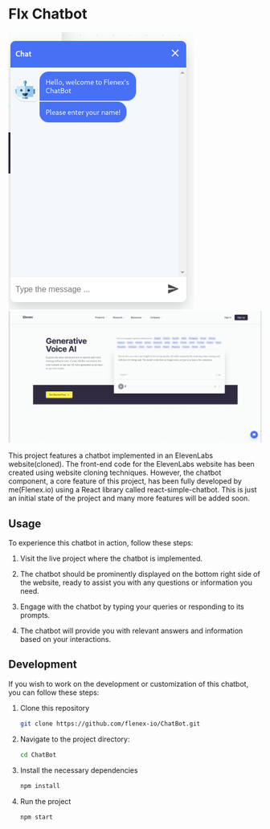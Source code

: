 # Flx Chatbot

![Chatbot Preview](./src/images/chatbot.png)
![Chatbot Preview](./src/images/screen.png)

This project features a chatbot implemented in an ElevenLabs website(cloned). The front-end code for the ElevenLabs website has been created using website cloning techniques. However, the chatbot component, a core feature of this project, has been fully developed by me(Flenex.io) using a React library called react-simple-chatbot. This is just an initial state of the project and many more features will be added soon.

## Usage

To experience this chatbot in action, follow these steps:

1. Visit the live project where the chatbot is implemented.

2. The chatbot should be prominently displayed on the bottom right side of the website, ready to assist you with any questions or information you need.

3. Engage with the chatbot by typing your queries or responding to its prompts.

4. The chatbot will provide you with relevant answers and information based on your interactions.

## Development

If you wish to work on the development or customization of this chatbot, you can follow these steps:

1. Clone this repository

   ```bash
   git clone https://github.com/flenex-io/ChatBot.git
   ```

2. Navigate to the project directory:

   ```bash
   cd ChatBot

   ```

3. Install the necessary dependencies

   ```bash
   npm install

   ```

4. Run the project
   ```bash
   npm start
   ```
